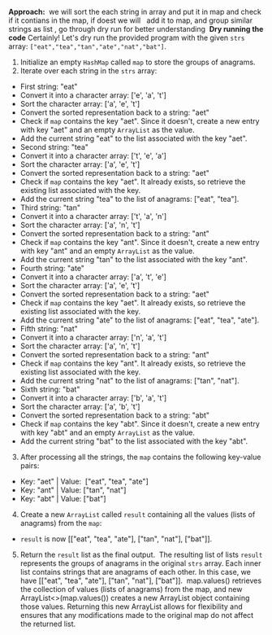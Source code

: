**Approach:**
​
we will sort the each string in array and put it in map and check if it contians in the map, if doest we will   add it to map, and group similar strings  as list , go through dry run for better understanding
​
**Dry running the code**
​
Certainly! Let's dry run the provided program with the given `strs` array: `["eat","tea","tan","ate","nat","bat"]`.
​
1. Initialize an empty `HashMap` called `map` to store the groups of anagrams.
​
2. Iterate over each string in the `strs` array:
- First string: "eat"
- Convert it into a character array: ['e', 'a', 't']
- Sort the character array: ['a', 'e', 't']
- Convert the sorted representation back to a string: "aet"
- Check if `map` contains the key "aet". Since it doesn't, create a new entry with key "aet" and an empty `ArrayList` as the value.
- Add the current string "eat" to the list associated with the key "aet".
​
- Second string: "tea"
- Convert it into a character array: ['t', 'e', 'a']
- Sort the character array: ['a', 'e', 't']
- Convert the sorted representation back to a string: "aet"
- Check if `map` contains the key "aet". It already exists, so retrieve the existing list associated with the key.
- Add the current string "tea" to the list of anagrams: ["eat", "tea"].
​
- Third string: "tan"
- Convert it into a character array: ['t', 'a', 'n']
- Sort the character array: ['a', 'n', 't']
- Convert the sorted representation back to a string: "ant"
- Check if `map` contains the key "ant". Since it doesn't, create a new entry with key "ant" and an empty `ArrayList` as the value.
- Add the current string "tan" to the list associated with the key "ant".
​
- Fourth string: "ate"
- Convert it into a character array: ['a', 't', 'e']
- Sort the character array: ['a', 'e', 't']
- Convert the sorted representation back to a string: "aet"
- Check if `map` contains the key "aet". It already exists, so retrieve the existing list associated with the key.
- Add the current string "ate" to the list of anagrams: ["eat", "tea", "ate"].
​
- Fifth string: "nat"
- Convert it into a character array: ['n', 'a', 't']
- Sort the character array: ['a', 'n', 't']
- Convert the sorted representation back to a string: "ant"
- Check if `map` contains the key "ant". It already exists, so retrieve the existing list associated with the key.
- Add the current string "nat" to the list of anagrams: ["tan", "nat"].
​
- Sixth string: "bat"
- Convert it into a character array: ['b', 'a', 't']
- Sort the character array: ['a', 'b', 't']
- Convert the sorted representation back to a string: "abt"
- Check if `map` contains the key "abt". Since it doesn't, create a new entry with key "abt" and an empty `ArrayList` as the value.
- Add the current string "bat" to the list associated with the key "abt".
​
3. After processing all the strings, the `map` contains the following key-value pairs:
- Key: "aet"  | Value:
​
["eat", "tea", "ate"]
- Key: "ant"  | Value: ["tan", "nat"]
- Key: "abt"  | Value: ["bat"]
​
4. Create a new `ArrayList` called `result` containing all the values (lists of anagrams) from the `map`:
- `result` is now [["eat", "tea", "ate"], ["tan", "nat"], ["bat"]].
​
5. Return the `result` list as the final output.
​
The resulting list of lists `result` represents the groups of anagrams in the original `strs` array. Each inner list contains strings that are anagrams of each other. In this case, we have [["eat", "tea", "ate"], ["tan", "nat"], ["bat"]].
​
map.values() retrieves the collection of values (lists of anagrams) from the map, and new ArrayList<>(map.values()) creates a new ArrayList object containing those values. Returning this new ArrayList allows for flexibility and ensures that any modifications made to the original map do not affect the returned list.